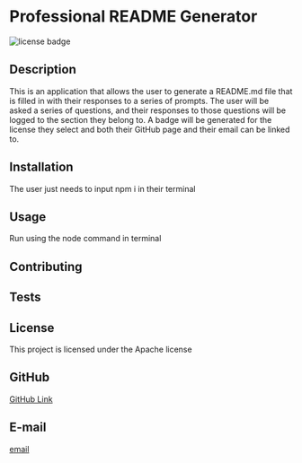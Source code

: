 
  # Professional README Generator

  ![license badge](https://img.shields.io/badge/license-Apache-blue)

  ## Description

  This is an application that allows the user to generate a README.md file that is filled in with their responses to a series of prompts. The user will be asked a series of questions, and their responses to those questions will be logged to the section they belong to. A badge will be generated for the license they select and both their GitHub page and their email can be linked to.



  ## Installation

  The user just needs to input npm i in their terminal



  ## Usage

  Run using the node command in terminal



  ## Contributing

  



  ## Tests

  



  ## License

 This project is licensed under the Apache license



  ## GitHub

  [GitHub Link](https://github.com/JBDooley)

  ## E-mail

  [email](mailto:brycedooley7@gmail.com)

  
